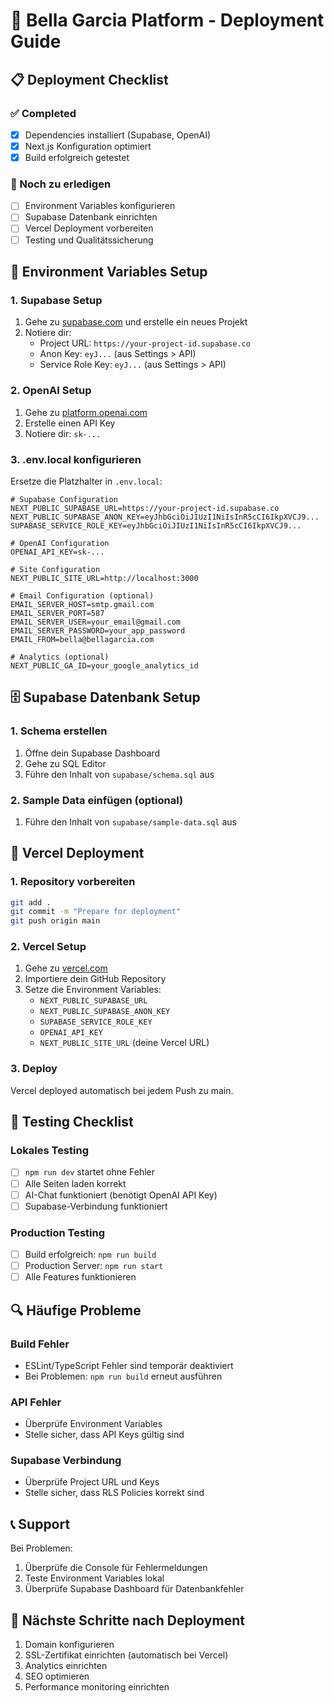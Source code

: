 # 🚀 Bella Garcia Platform - Deployment Guide

## 📋 Deployment Checklist

### ✅ Completed
- [x] Dependencies installiert (Supabase, OpenAI)
- [x] Next.js Konfiguration optimiert
- [x] Build erfolgreich getestet

### 🔄 Noch zu erledigen
- [ ] Environment Variables konfigurieren
- [ ] Supabase Datenbank einrichten
- [ ] Vercel Deployment vorbereiten
- [ ] Testing und Qualitätssicherung

## 🔧 Environment Variables Setup

### 1. Supabase Setup
1. Gehe zu [supabase.com](https://supabase.com) und erstelle ein neues Projekt
2. Notiere dir:
   - Project URL: `https://your-project-id.supabase.co`
   - Anon Key: `eyJ...` (aus Settings > API)
   - Service Role Key: `eyJ...` (aus Settings > API)

### 2. OpenAI Setup
1. Gehe zu [platform.openai.com](https://platform.openai.com)
2. Erstelle einen API Key
3. Notiere dir: `sk-...`

### 3. .env.local konfigurieren
Ersetze die Platzhalter in `.env.local`:

```env
# Supabase Configuration
NEXT_PUBLIC_SUPABASE_URL=https://your-project-id.supabase.co
NEXT_PUBLIC_SUPABASE_ANON_KEY=eyJhbGciOiJIUzI1NiIsInR5cCI6IkpXVCJ9...
SUPABASE_SERVICE_ROLE_KEY=eyJhbGciOiJIUzI1NiIsInR5cCI6IkpXVCJ9...

# OpenAI Configuration
OPENAI_API_KEY=sk-...

# Site Configuration
NEXT_PUBLIC_SITE_URL=http://localhost:3000

# Email Configuration (optional)
EMAIL_SERVER_HOST=smtp.gmail.com
EMAIL_SERVER_PORT=587
EMAIL_SERVER_USER=your_email@gmail.com
EMAIL_SERVER_PASSWORD=your_app_password
EMAIL_FROM=bella@bellagarcia.com

# Analytics (optional)
NEXT_PUBLIC_GA_ID=your_google_analytics_id
```

## 🗄️ Supabase Datenbank Setup

### 1. Schema erstellen
1. Öffne dein Supabase Dashboard
2. Gehe zu SQL Editor
3. Führe den Inhalt von `supabase/schema.sql` aus

### 2. Sample Data einfügen (optional)
1. Führe den Inhalt von `supabase/sample-data.sql` aus

## 🚀 Vercel Deployment

### 1. Repository vorbereiten
```bash
git add .
git commit -m "Prepare for deployment"
git push origin main
```

### 2. Vercel Setup
1. Gehe zu [vercel.com](https://vercel.com)
2. Importiere dein GitHub Repository
3. Setze die Environment Variables:
   - `NEXT_PUBLIC_SUPABASE_URL`
   - `NEXT_PUBLIC_SUPABASE_ANON_KEY`
   - `SUPABASE_SERVICE_ROLE_KEY`
   - `OPENAI_API_KEY`
   - `NEXT_PUBLIC_SITE_URL` (deine Vercel URL)

### 3. Deploy
Vercel deployed automatisch bei jedem Push zu main.

## 🧪 Testing Checklist

### Lokales Testing
- [ ] `npm run dev` startet ohne Fehler
- [ ] Alle Seiten laden korrekt
- [ ] AI-Chat funktioniert (benötigt OpenAI API Key)
- [ ] Supabase-Verbindung funktioniert

### Production Testing
- [ ] Build erfolgreich: `npm run build`
- [ ] Production Server: `npm run start`
- [ ] Alle Features funktionieren

## 🔍 Häufige Probleme

### Build Fehler
- ESLint/TypeScript Fehler sind temporär deaktiviert
- Bei Problemen: `npm run build` erneut ausführen

### API Fehler
- Überprüfe Environment Variables
- Stelle sicher, dass API Keys gültig sind

### Supabase Verbindung
- Überprüfe Project URL und Keys
- Stelle sicher, dass RLS Policies korrekt sind

## 📞 Support

Bei Problemen:
1. Überprüfe die Console für Fehlermeldungen
2. Teste Environment Variables lokal
3. Überprüfe Supabase Dashboard für Datenbankfehler

## 🎯 Nächste Schritte nach Deployment

1. Domain konfigurieren
2. SSL-Zertifikat einrichten (automatisch bei Vercel)
3. Analytics einrichten
4. SEO optimieren
5. Performance monitoring einrichten
